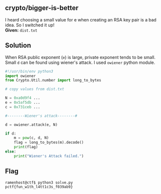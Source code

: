 ## crypto/bigger-is-better
I heard choosing a small value for e when creating an RSA key pair is a bad idea. So I switched it up!  
**Given:** `dist.txt`

## Solution
When RSA public exponent (`e`) is large, private exponent tends to be small. Small `d` can be found using wiener's attack. I used `owiener` python module.

```python
#!/usr/bin/env python3
import owiener
from Crypto.Util.number import long_to_bytes

# copy values from dist.txt

N = 0xa0d9f4 ...
e = 0x5af5db ...
c = 0x731ceb ...

#--------Wiener's attack--------#

d = owiener.attack(e, N)

if d:
    m = pow(c, d, N)
    flag = long_to_bytes(m).decode()
    print(flag)
else:
    print("Wiener's Attack failed.")
```

## Flag
```bash
ramenhost@ctf$ python3 solve.py 
pctf{fun_w1th_l4tt1c3s_f039ab9}
```

